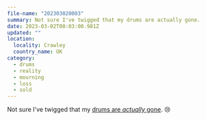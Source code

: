 ```yaml
---
file-name: "202303020003"
summary: Not sure I've twigged that my drums are actually gone.
date: 2023-03-02T00:03:00.981Z
updated: ""
location:
  locality: Crawley
  country_name: UK
category:
  - drums
  - reality
  - mourning
  - loss
  - sold
---
```

Not sure I've twigged that my [drums are *actually* gone](/photos/2023-01-28/photo_202301281213). 😢